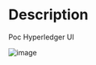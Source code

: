 # Description

Poc Hyperledger UI

![image](https://user-images.githubusercontent.com/1216181/114318256-949a8700-9b0c-11eb-8353-6e7092a53b61.png)
